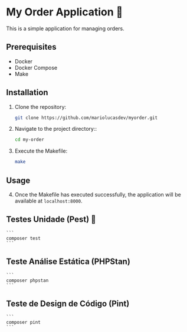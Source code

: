 # My Order Application 🛒

This is a simple application for managing orders.

## Prerequisites

- Docker
- Docker Compose
- Make

## Installation

1. Clone the repository:

   ```bash
   git clone https://github.com/mariolucasdev/myorder.git
   ```

2. Navigate to the project directory::

   ```bash
   cd my-order
   ```

3. Execute the Makefile:

   ```bash
   make
   ```

## Usage

4. Once the Makefile has executed successfully, the application will be available at `localhost:8000`.

## Testes Unidade (Pest) 🧪

    ```
    composer test
    ```

## Teste Análise Estática (PHPStan)

    ```
    composer phpstan
    ```

## Teste de Design de Código (Pint)

    ```
    composer pint
    ```
